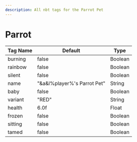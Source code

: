 ```yaml
---
description: All nbt tags for the Parrot Pet
---
```



# Parrot

| Tag Name     | Default                                                            | Type                                         |
| - | - | - |
| burning | false | Boolean |
| rainbow | false | Boolean |
| silent | false | Boolean |
| name | "&a&l%player%'s Parrot Pet" | String |
| baby | false | Boolean |
| variant | "RED" | String |
| health | 6.0f | Float |
| frozen | false | Boolean |
| sitting | false | Boolean |
| tamed | false | Boolean |
